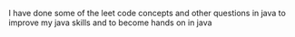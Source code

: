 I have done some of the leet code concepts and other questions in java to improve my java skills and to become hands on in java
